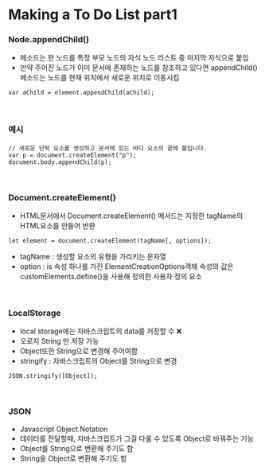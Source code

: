 # Making a To Do List part1

### Node.appendChild()
+ 메소드는 한 노드를 특정 부모 노드의 자식 노드 리스트 중 마지막 자식으로 붙임
+ 만약 주어진 노드가 이미 문서에 존재하는 노드를 참조하고 있다면 appendChild()메소드는 노드를 현재 위치에서 새로운 위치로 이동시킴

~~~
var aChild = element.appendChild(aChild);
~~~
<br/>

### 예시
~~~
// 새로운 단락 요소를 생성하고 문서에 있는 바디 요소의 끝에 붙입니다.
var p = document.createElement("p");
document.body.appendChild(p);
~~~
<br/>

### Document.createElement()
+ HTML문서에서 Document.createElement() 메서드는 지정한 tagName의 HTML요소를 만들어 반환
~~~
let element = document.createElement(tagName[, options]);
~~~
+ tagName : 생성할 요소의 유형을 가리키는 문자열
+ option : is 속성 하나를 가진 ElementCreationOptions객체 속성의 값은 customElements.define()을 사용해 정의한 사용자 정의 요소
<br/>

### LocalStorage
+ local storage에는 자바스크립트의 data를 저장할 수 ❌
+ 오로지 String 만 저장 가능
+ Object또한 String으로 변경해 주어여함
+ stringify : 자바스크립트의 Object를 String으로 변경
~~~
JSON.stringify([Object]);
~~~
<br/>

### JSON
+ Javascript Object Notation
+ 데이터를 전달할때, 자바스크립트가 그걸 다룰 수 있도록 Object로 바꿔주는 기능
+ Object를 String으로 변환해 주기도 함
+ String을 Object로 변환해 주기도 함